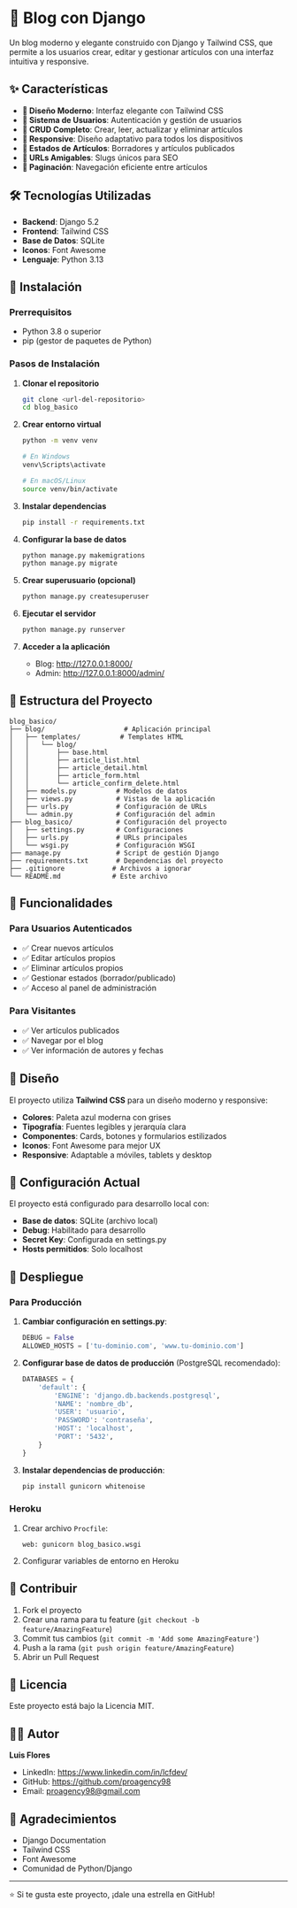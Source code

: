# 📝 Blog con Django

Un blog moderno y elegante construido con Django y Tailwind CSS, que permite a los usuarios crear, editar y gestionar artículos con una interfaz intuitiva y responsive.

## ✨ Características

- **🎨 Diseño Moderno**: Interfaz elegante con Tailwind CSS
- **👤 Sistema de Usuarios**: Autenticación y gestión de usuarios
- **📝 CRUD Completo**: Crear, leer, actualizar y eliminar artículos
- **📱 Responsive**: Diseño adaptativo para todos los dispositivos
- **🔄 Estados de Artículos**: Borradores y artículos publicados
- **🔗 URLs Amigables**: Slugs únicos para SEO
- **📄 Paginación**: Navegación eficiente entre artículos

## 🛠️ Tecnologías Utilizadas

- **Backend**: Django 5.2
- **Frontend**: Tailwind CSS
- **Base de Datos**: SQLite
- **Iconos**: Font Awesome
- **Lenguaje**: Python 3.13

## 🚀 Instalación

### Prerrequisitos

- Python 3.8 o superior
- pip (gestor de paquetes de Python)

### Pasos de Instalación

1. **Clonar el repositorio**
   ```bash
   git clone <url-del-repositorio>
   cd blog_basico
   ```

2. **Crear entorno virtual**
   ```bash
   python -m venv venv
   
   # En Windows
   venv\Scripts\activate
   
   # En macOS/Linux
   source venv/bin/activate
   ```

3. **Instalar dependencias**
   ```bash
   pip install -r requirements.txt
   ```

4. **Configurar la base de datos**
   ```bash
   python manage.py makemigrations
   python manage.py migrate
   ```

5. **Crear superusuario (opcional)**
   ```bash
   python manage.py createsuperuser
   ```

6. **Ejecutar el servidor**
   ```bash
   python manage.py runserver
   ```

7. **Acceder a la aplicación**
   - Blog: http://127.0.0.1:8000/
   - Admin: http://127.0.0.1:8000/admin/

## 📁 Estructura del Proyecto

```
blog_basico/
├── blog/                    # Aplicación principal
│   ├── templates/          # Templates HTML
│   │   └── blog/
│   │       ├── base.html
│   │       ├── article_list.html
│   │       ├── article_detail.html
│   │       ├── article_form.html
│   │       └── article_confirm_delete.html
│   ├── models.py          # Modelos de datos
│   ├── views.py           # Vistas de la aplicación
│   ├── urls.py            # Configuración de URLs
│   └── admin.py           # Configuración del admin
├── blog_basico/           # Configuración del proyecto
│   ├── settings.py        # Configuraciones
│   ├── urls.py            # URLs principales
│   └── wsgi.py            # Configuración WSGI
├── manage.py              # Script de gestión Django
├── requirements.txt       # Dependencias del proyecto
├── .gitignore            # Archivos a ignorar
└── README.md             # Este archivo
```

## 🎯 Funcionalidades

### Para Usuarios Autenticados
- ✅ Crear nuevos artículos
- ✅ Editar artículos propios
- ✅ Eliminar artículos propios
- ✅ Gestionar estados (borrador/publicado)
- ✅ Acceso al panel de administración

### Para Visitantes
- ✅ Ver artículos publicados
- ✅ Navegar por el blog
- ✅ Ver información de autores y fechas

## 🎨 Diseño

El proyecto utiliza **Tailwind CSS** para un diseño moderno y responsive:

- **Colores**: Paleta azul moderna con grises
- **Tipografía**: Fuentes legibles y jerarquía clara
- **Componentes**: Cards, botones y formularios estilizados
- **Iconos**: Font Awesome para mejor UX
- **Responsive**: Adaptable a móviles, tablets y desktop

## 🔧 Configuración Actual

El proyecto está configurado para desarrollo local con:

- **Base de datos**: SQLite (archivo local)
- **Debug**: Habilitado para desarrollo
- **Secret Key**: Configurada en settings.py
- **Hosts permitidos**: Solo localhost

## 🚀 Despliegue

### Para Producción

1. **Cambiar configuración en settings.py**:
   ```python
   DEBUG = False
   ALLOWED_HOSTS = ['tu-dominio.com', 'www.tu-dominio.com']
   ```

2. **Configurar base de datos de producción** (PostgreSQL recomendado):
   ```python
   DATABASES = {
       'default': {
           'ENGINE': 'django.db.backends.postgresql',
           'NAME': 'nombre_db',
           'USER': 'usuario',
           'PASSWORD': 'contraseña',
           'HOST': 'localhost',
           'PORT': '5432',
       }
   }
   ```

3. **Instalar dependencias de producción**:
   ```bash
   pip install gunicorn whitenoise
   ```

### Heroku

1. Crear archivo `Procfile`:
   ```
   web: gunicorn blog_basico.wsgi
   ```

2. Configurar variables de entorno en Heroku

## 🤝 Contribuir

1. Fork el proyecto
2. Crear una rama para tu feature (`git checkout -b feature/AmazingFeature`)
3. Commit tus cambios (`git commit -m 'Add some AmazingFeature'`)
4. Push a la rama (`git push origin feature/AmazingFeature`)
5. Abrir un Pull Request

## 📝 Licencia

Este proyecto está bajo la Licencia MIT.

## 👨‍💻 Autor

**Luis Flores**
- LinkedIn: https://www.linkedin.com/in/lcfdev/
- GitHub: https://github.com/proagency98
- Email: proagency98@gmail.com

## 🙏 Agradecimientos

- Django Documentation
- Tailwind CSS
- Font Awesome
- Comunidad de Python/Django

---

⭐ Si te gusta este proyecto, ¡dale una estrella en GitHub! 